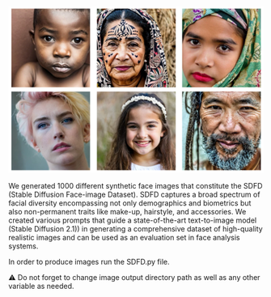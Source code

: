 ![Example images SDFD](https://github.com/gebaltso/SDFD/blob/main/examplesSDFD.png?raw=true "Example Images of SDFD")



We generated 1000 different synthetic face images that constitute the SDFD (Stable Diffusion Face-image Dataset). SDFD captures a broad spectrum of facial diversity encompassing not only demographics and biometrics but also non-permanent traits like make-up,
hairstyle, and accessories. 
We created various prompts that guide a state-of-the-art text-to-image model (Stable Diffusion 2.1)) in generating a comprehensive dataset of high-quality realistic images and can be used as an evaluation set in face analysis systems.


In order to produce images run the SDFD.py file.

:warning: Do not forget to change image output directory path as well as any other variable as needed.
